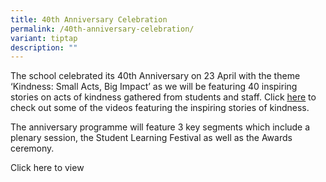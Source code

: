 ```yaml
---
title: 40th Anniversary Celebration
permalink: /40th-anniversary-celebration/
variant: tiptap
description: ""
---
```

<p>The school celebrated its 40th Anniversary on 23 April with the theme
‘Kindness: Small Acts, Big Impact’ as we will be featuring 40 inspiring
stories on acts of kindness gathered from students and staff. Click <a href="https://go.gov.sg/prss40thanniversary" rel="noopener noreferrer nofollow" target="_blank"><u>here</u></a> to
check out some of the videos featuring the inspiring stories of kindness.</p>
<p>The anniversary programme will feature 3 key segments which include a
plenary session, the Student Learning Festival as well as the Awards ceremony.</p>
<p>Click here to view</p>
